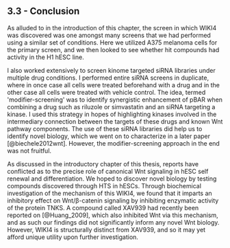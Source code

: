 
## 3.3 - Conclusion

As alluded to in the introduction of this chapter, the screen in which WIKI4 was discovered was one amongst many screens that we had performed using a similar set of conditions. Here we utilized A375 melanoma cells for the primary screen, and we then looked to see whether hit compounds had activity in the H1 hESC line. 

I also worked extensively to screen kinome targeted siRNA libraries under multiple drug conditions. I performed entire siRNA screens in duplicate, where in once case all cells were treated beforehand with a drug and in the other case all cells were treated with vehicle control. The idea, termed 'modifier-screening' was to identify synergistic enhancement of pBAR when combining a drug such as riluzole or simvastatin and an siRNA targeting a kinase. I used this strategy in hopes of highlighting kinases involved in the intermediary connection between the targets of these drugs and known Wnt pathway components. The use of these siRNA libraries did help us to identify novel biology, which we went on to characterize in a later paper [@biechele2012wnt]. However, the modifier-screening approach in the end was not fruitful.

As discussed in the introductory chapter of this thesis, reports have conflicted as to the precise role of canonical Wnt signaling in hESC self renewal and differentiation. We hoped to discover novel biology by testing compounds discovered through HTS in hESCs. Through biochemical investigation of the mechanism of this WIKI4, we found that it imparts an inhibitory effect on Wnt/β-catenin signaling by inhibiting enzymatic activity of the protein TNKS. A compound called XAV939 had recently been reported on [@Huang_2009], which also inhibited Wnt via this mechanism, and as such our findings did not significantly inform any novel Wnt biology. However, WIKI4 is structurally distinct from XAV939, and so it may yet afford unique utility upon further investigation.

